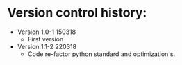 Version control history:
====================

* Version 1.0-1 150318 
	* First version
* Version 1.1-2 220318
	* Code re-factor python standard and optimization's.
	

